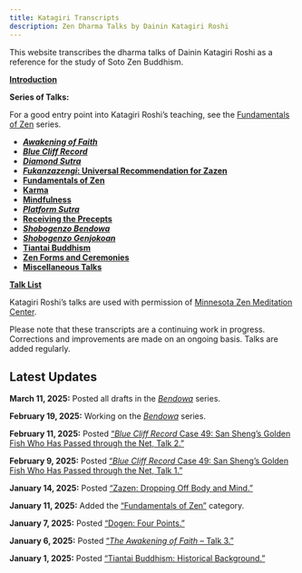 ```yaml
---
title: Katagiri Transcripts
description: Zen Dharma Talks by Dainin Katagiri Roshi
---
```


This website transcribes the dharma talks of Dainin Katagiri Roshi as a reference for the study of Soto Zen Buddhism.

 [**Introduction**](about)

**Series of Talks:**

For a good entry point into Katagiri Roshi’s teaching, see the [Fundamentals of Zen](fundamentals) series.

- [***Awakening of Faith***](awakening-of-faith)
- [***Blue Cliff Record***](blue-cliff-record)
- [***Diamond Sutra***](diamond-sutra)
- [***Fukanzazengi*: Universal Recommendation for Zazen**](fukanzazengi)
- [**Fundamentals of Zen**](fundamentals)
- [**Karma**](karma)
- [**Mindfulness**](mindfulness)
- [***Platform Sutra***](platform-sutra)
- [**Receiving the Precepts**](precepts)
- [***Shobogenzo Bendowa***](bendowa)
- [***Shobogenzo Genjokoan***](genjokoan)
- [**Tiantai Buddhism**](tiantai-buddhism)
- [**Zen Forms and Ceremonies**](zen-forms)
- [**Miscellaneous Talks**](miscellaneous)

[**Talk List**](list)

Katagiri Roshi’s talks are used with permission of [Minnesota Zen Meditation Center](https://www.mnzencenter.org/katagiri-project.html).

Please note that these transcripts are a continuing work in progress. Corrections and improvements are made on an ongoing basis. Talks are added regularly. 

## Latest Updates

**March 11, 2025:** Posted all drafts in the [*Bendowa*](bendowa) series.

**February 19, 2025:** Working on the [*Bendowa*](bendowa) series.

**February 11, 2025:** Posted [“*Blue Cliff Record* Case 49: San Sheng’s Golden Fish Who Has Passed through the Net, Talk 2.”](1983-12-28-Blue-Cliff-Record-Case-49-Talk-2)

**February 9, 2025:** Posted [“*Blue Cliff Record* Case 49: San Sheng’s Golden Fish Who Has Passed through the Net, Talk 1.”](1983-12-21-Blue-Cliff-Record-Case-49-Talk-1)

**January 14, 2025:** Posted [“Zazen: Dropping Off Body and Mind.”](1987-01-24-Zazen-Dropping-Off-Body-and-Mind)

**January 11, 2025:** Added the [“Fundamentals of Zen”](fundamentals) category.

**January 7, 2025:** Posted [“Dogen: Four Points.”](1987-01-10-Dogen-Four-Points)

**January 6, 2025:** Posted [“*The Awakening of Faith* – Talk 3.”](1984-04-06-Awakening-of-Faith-Talk-3)

**January 1, 2025:** Posted [“Tiantai Buddhism: Historical Background.”](1986-10-31-Tiantai-Buddhism-Talk-1)
